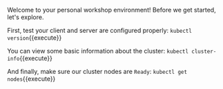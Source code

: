 Welcome to your personal workshop environment! Before we get started, let's explore.

First, test your client and server are configured properly: 
`kubectl version`{{execute}}

You can view some basic information about the cluster: 
`kubectl cluster-info`{{execute}}

And finally, make sure our cluster nodes are `Ready`: 
`kubectl get nodes`{{execute}}
